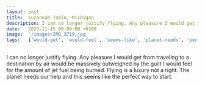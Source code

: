 ```yaml
---
layout: post
title:  Suzannah Tobin, Michigan
description: I can no longer justify flying. Any pleasure I would get from traveling to a destination by air would be massively outweighed by the guilt I would fee...
date:   2023-11-15 00:00:00 +0300
image:  '/images/IMG_3719.jpg'
tags:   ['would-get', 'would-feel', 'seems-like', 'planet-needs', 'perfect-way', 'massively-outweighed', 'jet-fuel', 'air-would']
---
```

I can no longer justify flying. Any pleasure I would get from traveling to a destination by air would be massively outweighed by the guilt I would feel for the amount of jet fuel being burned. Flying is a luxury not a right. The planet needs our help and this seems like the perfect way to start.


